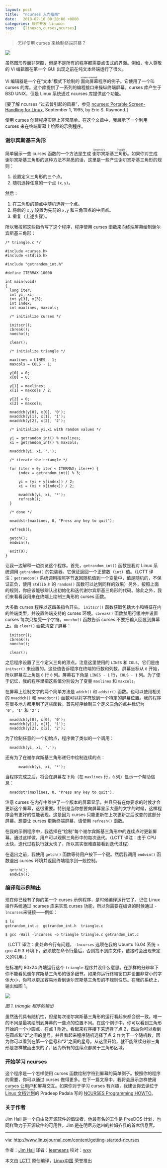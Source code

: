```yaml
---
layout: post
title:	"ncurses 入门指南"
date:	2018-02-16 00:20:00 +0800 
categories:	软件开发 linuxcn 
tags:	[linuxcn,curses,ncurses]
---
```




> 
> 怎样使用 curses 来绘制终端屏幕？
> 
> 
> 


![](/Asserts/Images/album/201802/14/232431itpppd60pa60ps4w.jpg)


虽然图形界面非常酷，但是不是所有的程序都需要点击式的界面。例如，令人尊敬的 Vi 编辑器在第一个 GUI 出现之前在纯文本终端运行了很久。


Vi 编辑器是一个在“文本”模式下绘制的<ruby> 面向屏幕 <rt>  screen-oriented </rt></ruby>程序的例子。它使用了一个叫 curses 的库。这个库提供了一系列的编程接口来操纵终端屏幕。curses 库产生于 BSD UNIX，但是 Linux 系统通过 ncurses 库提供这个功能。


[要了解 ncurses “过去曾引起的风暴”，参见 [ncurses: Portable Screen-Handling for Linux](http://www.linuxjournal.com/article/1124), September 1, 1995, by Eric S. Raymond.]


使用 curses 创建程序实际上非常简单。在这个文章中，我展示了一个利用 curses 来在终端屏幕上绘图的示例程序。


### 谢尔宾斯基三角形


简单展示一些 curses 函数的一个方法是生成<ruby> 谢尔宾斯基三角形 <rt>  Sierpinski's Triangle </rt></ruby>。如果你对生成谢尔宾斯基三角形的这种方法不熟悉的话，这里是一些产生谢尔宾斯基三角形的规则：


1. 设置定义三角形的三个点。
2. 随机选择任意的一个点 `(x,y)`。


然后：


1. 在三角形的顶点中随机选择一个点。
2. 将新的 `x,y` 设置为先前的 `x,y` 和三角顶点的中间点。
3. 重复（上述步骤）。


所以我按照这些指令写了这个程序，程序使用 curses 函数来向终端屏幕绘制谢尔宾斯基三角形：



```
/* triangle.c */

#include <curses.h>
#include <stdlib.h>

#include "getrandom_int.h"

#define ITERMAX 10000

int main(void)
{
  long iter;
  int yi, xi;
  int y[3], x[3];
  int index;
  int maxlines, maxcols;

  /* initialize curses */

  initscr();
  cbreak();
  noecho();

  clear();

  /* initialize triangle */

  maxlines = LINES - 1;
  maxcols = COLS - 1;

  y[0] = 0;
  x[0] = 0;

  y[1] = maxlines;
  x[1] = maxcols / 2;

  y[2] = 0;
  x[2] = maxcols;

  mvaddch(y[0], x[0], '0');
  mvaddch(y[1], x[1], '1');
  mvaddch(y[2], x[2], '2');

  /* initialize yi,xi with random values */

  yi = getrandom_int() % maxlines;
  xi = getrandom_int() % maxcols;

  mvaddch(yi, xi, '.');

  /* iterate the triangle */

  for (iter = 0; iter < ITERMAX; iter++) {
      index = getrandom_int() % 3;

      yi = (yi + y[index]) / 2;
      xi = (xi + x[index]) / 2;

      mvaddch(yi, xi, '*');
      refresh();
  }

  /* done */

  mvaddstr(maxlines, 0, "Press any key to quit");

  refresh();

  getch();
  endwin();

  exit(0);
}

```

让我一边解释一边浏览这个程序。首先，`getrandom_int()` 函数是我对 Linux 系统调用 `getrandom()` 的包装器。它保证返回一个正整数（`int`）值。（LCTT 译注：`getrandom()` 系统调用按照字节返回随机值到一个变量中，值是随机的，不保证正负，使用 `stdlib.h` 的 `random()` 函数可以达到同样的效果）另外，按照上面的规则，你应该能够辨认出初始化和迭代谢尔宾斯基三角形的代码。除此之外，我们来看看我用来在终端上绘制三角形的 curses 函数。


大多数 curses 程序以这四条指令开头。 `initscr()` 函数获取包括大小和特征在内的终端类型，并设置终端支持的 curses 环境。`cbreak()` 函数禁用行缓冲并设置 curses 每次只接受一个字符。`noecho()` 函数告诉 curses 不要把输入回显到屏幕上。而 `clear()` 函数清空了屏幕：



```
  initscr();
  cbreak();
  noecho();

  clear();

```

之后程序设置了三个定义三角的顶点。注意这里使用的 `LINES` 和 `COLS`，它们是由 `initscr()` 来设置的。这些值告诉程序在终端的行数和列数。屏幕坐标从 `0` 开始，所以屏幕左上角是 `0` 行 `0` 列。屏幕右下角是 `LINES - 1` 行，`COLS - 1` 列。为了便于记忆，我的程序里把这些值分别设为了变量 `maxlines` 和 `maxcols`。


在屏幕上绘制文字的两个简单方法是 `addch()` 和 `addstr()` 函数。也可以使用相关的 `mvaddch()` 和 `mvaddstr()` 函数可以将字符放到一个特定的屏幕位置。我的程序在很多地方都用到了这些函数。首先程序绘制三个定义三角的点并标记为 `'0'`，`'1'` 和 `'2'`：



```
  mvaddch(y[0], x[0], '0');
  mvaddch(y[1], x[1], '1');
  mvaddch(y[2], x[2], '2');

```

为了绘制任意的一个初始点，程序做了类似的一个调用：



```
  mvaddch(yi, xi, '.');

```

还有为了在谢尔宾斯基三角形递归中绘制连续的点：



```
      mvaddch(yi, xi, '*');

```

当程序完成之后，将会在屏幕左下角（在 `maxlines` 行，`0` 列）显示一个帮助信息：



```
  mvaddstr(maxlines, 0, "Press any key to quit");

```

注意 curses 在内存中维护了一个版本的屏幕显示，并且只有在你要求的时候才会更新这个屏幕，这很重要。特别是当你想要向屏幕显示大量的文字的时候，这样程序会有更好的性能表现。这是因为 curses 只能更新在上次更新之后改变的这部分屏幕。想要让 curses 更新终端屏幕，请使用 `refresh()` 函数。


在我的示例程序中，我选择在“绘制”每个谢尔宾斯基三角形中的连续点时更新屏幕。通过这样做，用户可以观察三角形中的每次迭代。（LCTT 译注：由于 CPU 太快，迭代过程执行就太快了，所以其实很难直接看到迭代过程）


在退出之前，我使用 `getch()` 函数等待用户按下一个键。然后我调用 `endwin()` 函数退出 curses 环境并返回终端程序到一般控制。



```
  getch();
  endwin();

```

### 编译和示例输出


现在你已经有了你的第一个 curses 示例程序，是时候编译运行它了。记住 Linux 操作系统通过 ncurses 库来实现 curses 功能，所以你需要在编译的时候通过 `-lncurses`来链接——例如：



```
$ ls
getrandom_int.c  getrandom_int.h  triangle.c

$ gcc -Wall -lncurses -o triangle triangle.c getrandom_int.c

```

（LCTT 译注：此处命令行有问题，`-lncurses` 选项在我的 Ubuntu 16.04 系统 + gcc 4.9.3 环境下，必须放在命令行最后，否则找不到库文件，链接时会出现未定义的引用。）


在标准的 80x24 终端运行这个 `triangle` 程序并没什么意思。在那样的分辨率下你不能看见谢尔宾斯基三角形的很多细节。如果你运行终端窗口并设置非常小的字体大小，你可以更加容易地看到谢尔宾斯基三角形的不规则性质。在我的系统上，输出如图 1。


![](/Asserts/Images/album/201802/14/232441hbttkoalfofoiyl9.png)


*图 1. triangle 程序的输出*


虽然迭代具有随机性，但是每次谢尔宾斯基三角形的运行看起来都会很一致。唯一的不同是最初绘制到屏幕的一些点的位置不同。在这个例子中，你可以看到三角形开始的一个小圆点，在点 1 附近。看起来程序接下来选择了点 2，然后你可以看到在圆点和“2”之间的星号。并且看起来程序随机选择了点 2 作为下一个随机数，因为你可以看到在第一个星号和“2”之间的星号。从这里开始，就不能继续分辨三角形是怎样被画出来的了，因为所有的连续点都属于三角形区域。


### 开始学习 ncurses


这个程序是一个怎样使用 curses 函数绘制字符到屏幕的简单例子。按照你的程序的需要，你可以通过 curses 做得更多。在下一篇文章中，我将会展示怎样使用 curses 让用户和屏幕交互。如果你对于学习 curses 有兴趣，我建议你去读位于 <ruby> <a href="http://www.tldp.org">  Linux 文档计划 </a> <rt>  Linux Documentation Project </rt></ruby>的 Pradeep Padala 写的 [NCURSES Programming HOWTO](http://tldp.org/HOWTO/NCURSES-Programming-HOWTO)。


### 关于作者


Jim Hall 是一个自由及开源软件的倡议者，他最有名的工作是 FreeDOS 计划，也同样致力于开源软件的可用性。Jim 是在明尼苏达州的拉姆齐县的首席信息官。




---


via: <http://www.linuxjournal.com/content/getting-started-ncurses>


作者：[Jim Hall](http://www.linuxjournal.com/users/jim-hall) 译者：[leemeans](https://github.com/leemeans) 校对：[wxy](https://github.com/wxy)


本文由 [LCTT](https://github.com/LCTT/TranslateProject) 原创编译，[Linux中国](https://linux.cn/) 荣誉推出
